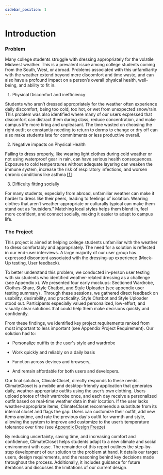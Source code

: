 ```yaml
---
sidebar_position: 1
---
```


# Introduction

### Problem

Many college students struggle with dressing appropriately for the volatile Midwest weather. This is a prevalent issue among college students coming from the South, West, or abroad. Problems associated with this unfamiliarity with the weather extend beyond mere discomfort and time waste, and can also have a profound impact on a person’s overall physical health, well-being, and ability to fit in. 

1. Physical Discomfort and inefficiency

Students who aren’t dressed appropriately for the weather often experience daily discomfort, being too cold, too hot, or wet from unexpected snow/rain. This problem was also identified where many of our users expressed that discomfort can distract them during class, reduce concentration, and make campus life more tiring and unpleasant. The time wasted on choosing the right outfit or constantly needing to return to dorms to change or dry off can also make students late for commitments or less productive overall.

2. Negative impacts on Physical Health

Failing to dress properly, like wearing light clothes during cold weather or not using waterproof gear in rain, can have serious health consequences. Exposure to cold temperatures without adequate layering can weaken the immune system, increase the risk of respiratory infections, and worsen chronic conditions like asthma [[1]](./references#source-1) <br/>

3. Difficulty fitting socially 

For many students, especially from abroad, unfamiliar weather can make it harder to dress like their peers, leading to feelings of isolation. Wearing clothes that aren’t weather-appropriate or culturally typical can make them stand out as “outsiders.” Matching local styles helps them blend in, feel more confident, and connect socially, making it easier to adapt to campus life.

### The Project

This project is aimed at helping college students unfamiliar with the weather to dress comfortably and appropriately. The need for a solution is reflected in our end-user interviews. A large majority of our user group has expressed discontent associated with the dressing-up experience (Mock-Up testing, User feedback). 

To better understand this problem, we conducted in-person user testing with six students who identified weather-related dressing as a challenge (see Appendix x). We presented four early mockups: Sectioned Wardrobe, Clothes-Share, Style Chatbot, and Style Uploader (see appendix user testing summary) . Through these sessions, we gathered direct feedback on usability, desirability, and practicality. Style Chatbot and Style Uploader stood out. Participants especially valued personalized, low-effort, and visually clear solutions that could help them make decisions quickly and confidently.

From these findings, we identified key project requirements ranked from most important to less important (see Appendix Project Requirement). Our solution had to:

- Personalize outfits to the user's style and wardrobe 

- Work quickly and reliably on a daily basis

- Function across devices and browsers,

- And remain affordable for both users and developers.


Our final solution, ClimateCloset, directly responds to these needs. ClimateCloset is a mobile and desktop-friendly application that generates daily, weather-appropriate outfits using the user’s own clothing. Users upload photos of their wardrobe once, and each day receive a personalized outfit based on real-time weather data in their location. If the user lacks weather-appropriate items, ClimateCloset recommends a substitute from its internal closet and flags the gap. Users can customize their outfit, add new items anytime, and rate the previous day's outfit for warmth and style, allowing the system to improve and customize to the user’s temperature tolerance over time (see [Appendix Design Freeze](./appendices/design-freeze))

By reducing uncertainty, saving time, and increasing comfort and confidence, ClimateCloset helps students adapt to a new climate and social environment with ease. The remainder of this report outlines the step-by-step development of our solution to the problem at hand. It details our target users, design requirements, and the reasoning behind key decisions made throughout the process. Additionally, it includes guidance for future iterations and discusses the limitations of our current design.
